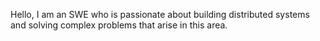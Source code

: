 Hello, I am an SWE who is passionate about building distributed systems and solving complex problems that arise in this area.
